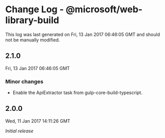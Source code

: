 # Change Log - @microsoft/web-library-build

This log was last generated on Fri, 13 Jan 2017 06:46:05 GMT and should not be manually modified.

## 2.1.0
Fri, 13 Jan 2017 06:46:05 GMT

### Minor changes

- Enable the ApiExtractor task from gulp-core-build-typescript.

## 2.0.0
Wed, 11 Jan 2017 14:11:26 GMT

*Initial release*

